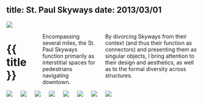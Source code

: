 title: St. Paul Skyways
date: 2013/03/01
---

<div class="row padded bg-white">
    <img class="anim-fade lazy-load" src="## assets ##/2013/03/banner.jpg">
</div>

<div class="row container">
    <div class="two columns"></div>
    <div class="eight columns">
        <h1 class="bold">{{ title }}</h1>
        <p data-date="{{ date }}" class="caption"></p>
        <p>Encompassing several miles, the St. Paul Skyways function primarily as interstitial spaces for pedestrians navigating downtown.</p><p>By divorcing Skyways from their context (and thus their function as connectors) and presenting them as singular objects, I bring attention to their design and aesthetics, as well as to the formal diversity across structures.</p>
    </div>
</div>

<div class="row container">
    <div class="two columns"></div>
    <div class="eight columns">
        <img src="## assets ##/2013/03/skyway-10.jpg">
        <img src="## assets ##/2013/03/skyway-4.jpg">
        <img src="## assets ##/2013/03/skyway-2.jpg">
        <img src="## assets ##/2013/03/skyway-1.jpg">
        <img src="## assets ##/2013/03/skyway-5.jpg">
        <img src="## assets ##/2013/03/skyway-3.jpg">
        <img src="## assets ##/2013/03/skyway-9.jpg">
        <img src="## assets ##/2013/03/skyway-6.jpg">
    </div>
</div>
